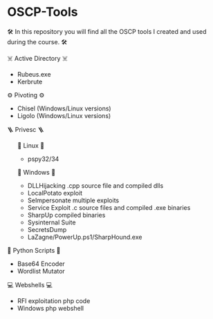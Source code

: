 # OSCP-Tools
🛠️ In this repository you will find all the OSCP tools I created and used during the course. 🛠️

☠️ Active Directory ☠️ 
<ul>
  <li>Rubeus.exe</li>
  <li>Kerbrute</li>
</ul>

⚙️ Pivoting ⚙️
<ul>
  <li>Chisel (Windows/Linux versions)</li>
  <li>Ligolo (Windows/Linux versions)</li>
</ul>

🪜 Privesc 🪜
<ul>
🔴 Linux 🔴
<ul>
  <li>pspy32/34</li>
</ul>
</ul>
<ul>
🔵 Windows 🔵
<ul>
  <li>DLLHijacking .cpp source file and compiled dlls</li>
  <li>LocalPotato exploit</li>
  <li>SeImpersonate multiple exploits</li>
  <li>Service Exploit .c source files and compiled .exe binaries</li>
  <li>SharpUp compiled binaries</li>
  <li>Sysinternal Suite</li>
  <li>SecretsDump</li>
  <li>LaZagne/PowerUp.ps1/SharpHound.exe</li>
</ul>
</ul> 

📝 Python Scripts 📝 
<ul>
  <li>Base64 Encoder</li>
  <li>Wordlist Mutator</li>
</ul>

💻 Webshells 💻
<ul> 
  <li>RFI exploitation php code</li>
  <li>Windows php webshell</li>
</ul>



